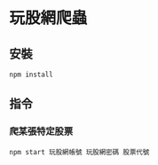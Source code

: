 # 玩股網爬蟲

## 安裝
``` shell
npm install
```

## 指令
### 爬某張特定股票
``` shell
npm start 玩股網帳號 玩股網密碼 股票代號
```
